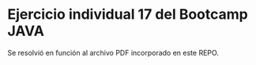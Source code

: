 # Ejercicio individual 17 del Bootcamp JAVA

Se resolvió en función al archivo PDF incorporado en este REPO.
